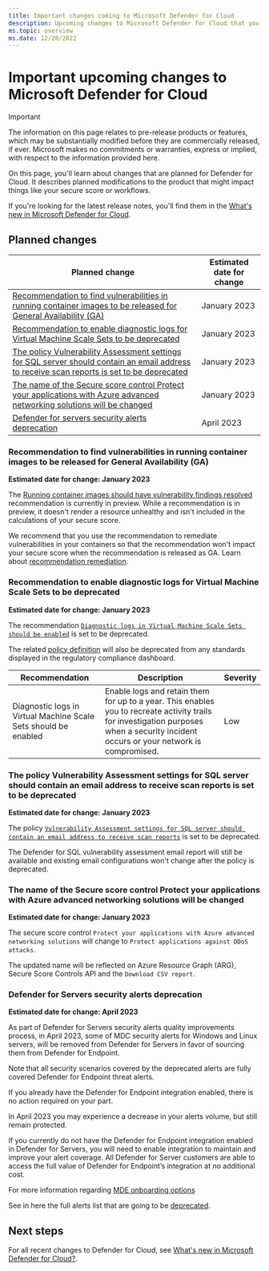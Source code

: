 ```yaml
---
title: Important changes coming to Microsoft Defender for Cloud
description: Upcoming changes to Microsoft Defender for Cloud that you might need to be aware of and for which you might need to plan 
ms.topic: overview
ms.date: 12/28/2022
---
```


# Important upcoming changes to Microsoft Defender for Cloud

> [!IMPORTANT]
> The information on this page relates to pre-release products or features, which may be substantially modified before they are commercially released, if ever. Microsoft makes no commitments or warranties, express or implied, with respect to the information provided here.

On this page, you'll learn about changes that are planned for Defender for Cloud. It describes planned modifications to the product that might impact things like your secure score or workflows.

If you're looking for the latest release notes, you'll find them in the [What's new in Microsoft Defender for Cloud](release-notes.md).

## Planned changes

| Planned change | Estimated date for change |
|--|--|
| [Recommendation to find vulnerabilities in running container images to be released for General Availability (GA)](#recommendation-to-find-vulnerabilities-in-running-container-images-to-be-released-for-general-availability-ga) | January 2023 |
| [Recommendation to enable diagnostic logs for Virtual Machine Scale Sets to be deprecated](#recommendation-to-enable-diagnostic-logs-for-virtual-machine-scale-sets-to-be-deprecated) | January 2023 |
| [The policy Vulnerability Assessment settings for SQL server should contain an email address to receive scan reports is set to be deprecated](#the-policy-vulnerability-assessment-settings-for-sql-server-should-contain-an-email-address-to-receive-scan-reports-is-set-to-be-deprecated) | January 2023 |
| [The name of the Secure score control Protect your applications with Azure advanced networking solutions will be changed](#the-name-of-the-secure-score-control-protect-your-applications-with-azure-advanced-networking-solutions-will-be-changed) | January 2023 |
| [Defender for servers security alerts deprecation](#defender-for-servers-security-alerts-deprecation) | April 2023 |

### Recommendation to find vulnerabilities in running container images to be released for General Availability (GA)

**Estimated date for change: January 2023**

The [Running container images should have vulnerability findings resolved](defender-for-containers-vulnerability-assessment-azure.md#view-vulnerabilities-for-images-running-on-your-aks-clusters) recommendation is currently in preview. While a recommendation is in preview, it doesn't render a resource unhealthy and isn't included in the calculations of your secure score.

We recommend that you use the recommendation to remediate vulnerabilities in your containers so that the recommendation won't impact your secure score when the recommendation is released as GA. Learn about [recommendation remediation](implement-security-recommendations.md).

### Recommendation to enable diagnostic logs for Virtual Machine Scale Sets to be deprecated

**Estimated date for change: January 2023**

The recommendation [`Diagnostic logs in Virtual Machine Scale Sets should be enabled`](https://portal.azure.com/#view/Microsoft_Azure_Security/GenericRecommendationDetailsBlade/assessmentKey/961eb649-3ea9-f8c2-6595-88e9a3aeedeb/showSecurityCenterCommandBar~/false) is set to be deprecated. 

The related [policy definition](https://portal.azure.com/#view/Microsoft_Azure_Policy/PolicyDetailBlade/definitionId/%2Fproviders%2FMicrosoft.Authorization%2FpolicyDefinitions%2F7c1b1214-f927-48bf-8882-84f0af6588b1) will also be deprecated from any standards displayed in the regulatory compliance dashboard. 

| Recommendation | Description | Severity |
|--|--|--|
| Diagnostic logs in Virtual Machine Scale Sets should be enabled | Enable logs and retain them for up to a year. This enables you to recreate activity trails for investigation purposes when a security incident occurs or your network is compromised. | Low |

### The policy Vulnerability Assessment settings for SQL server should contain an email address to receive scan reports is set to be deprecated 

**Estimated date for change: January 2023**

The policy [`Vulnerability Assessment settings for SQL server should contain an email address to receive scan reports`](https://ms.portal.azure.com/#view/Microsoft_Azure_Policy/PolicyDetailBlade/definitionId/%2Fproviders%2FMicrosoft.Authorization%2FpolicyDefinitions%2F057d6cfe-9c4f-4a6d-bc60-14420ea1f1a9) is set to be deprecated. 

The Defender for SQL vulnerability assessment email report will still be available and existing email configurations won't change after the policy is deprecated.

### The name of the Secure score control Protect your applications with Azure advanced networking solutions will be changed

**Estimated date for change: January 2023**

The secure score control `Protect your applications with Azure advanced networking solutions` will change to `Protect applications against DDoS attacks`.

The updated name will be reflected on Azure Resource Graph (ARG), Secure Score Controls API and the `Download CSV report`.

### Defender for Servers security alerts deprecation

**Estimated date for change: April 2023**

As part of Defender for Servers security alerts quality improvements process, in April 2023, some of MDC security alerts for Windows and Linux servers, will be removed from Defender for Servers in favor of sourcing them from Defender for Endpoint.  

Note that all security scenarios covered by the deprecated alerts are fully covered Defender for Endpoint threat alerts.

If you already have the Defender for Endpoint integration enabled, there is no action required on your part. 

In April 2023 you may experience a decrease in your alerts volume, but still remain protected.

If you currently do not have the Defender for Endpoint integration enabled in Defender for Servers, you will need to enable integration to maintain and improve your alert coverage. All Defender for Server customers are able to access the full value of Defender for Endpoint’s integration at no additional cost.  

For more information regarding [MDE onboarding options](integration-defender-for-endpoint.md#enable-the-microsoft-defender-for-endpoint-integration)

See in here the full alerts list that are going to be [deprecated](alerts-reference.md#defender-for-servers-security-alerts-deprecation).



## Next steps

For all recent changes to Defender for Cloud, see [What's new in Microsoft Defender for Cloud?](release-notes.md).
